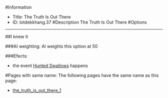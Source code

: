 #Information
 - Title: The Truth Is Out There
 - ID: lotdekkhang.37
#Description
The Truth Is Out There
#Options

___
##I knew it

###AI weighting:
AI weights this option at 50


###Efects:<ul><li>the event [Hunted Swallows](../events/hunted_swallows.md) happens</li></ul>


#Pages with same name:
The following pages have the same name as this page:
 - [the_truth_is_out_there_1](the_truth_is_out_there_1.md)
